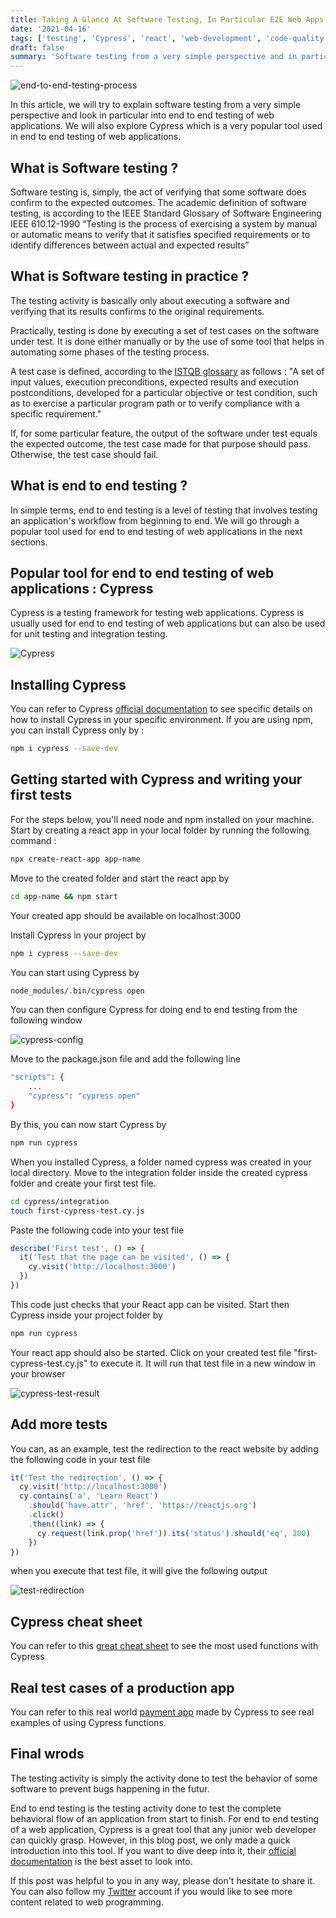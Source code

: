 ```yaml
---
title: Taking A Glance At Software Testing, In Particular E2E Web Apps Testing
date: '2021-04-16'
tags: ['testing', 'Cypress', 'react', 'web-development', 'code-quality', 'JavaScript']
draft: false
summary: 'Software testing from a very simple perspective and in particular, end to end testing for web applications'
---
```


![end-to-end-testing-process](/static/images/end-to-end-testing-process.png)

In this article, we will try to explain software testing from a very simple perspective and look in particular into end to end testing of web applications. We will also explore Cypress which is a very popular tool used in end to end testing of web applications.

## What is Software testing ?

Software testing is, simply, the act of verifying that some software does confirm to the expected outcomes.
The academic definition of software testing, is according to the IEEE Standard Glossary of Software Engineering IEEE 610.12-1990 “Testing is the process of exercising a system by manual or automatic means to verify that it satisfies specified requirements or to identify differences between actual and expected results”

## What is Software testing in practice ?

The testing activity is basically only about executing a software and verifying that its results confirms to the original requirements.

Practically, testing is done by executing a set of test cases on the software under test. It is done either manually or by the use of some tool that helps in automating some phases of the testing process.

A test case is defined, according to the [ISTQB glossary](https://glossary.istqb.org/en/term/test-case-3) as follows : "A set of input values, execution preconditions, expected results and execution postconditions, developed for a particular objective or test condition, such as to exercise a particular program path or to verify compliance with a specific requirement."

If, for some particular feature, the output of the software under test equals the expected outcome, the test case made for that purpose should pass. Otherwise, the test case should fail.

## What is end to end testing ?

In simple terms, end to end testing is a level of testing that involves testing an application's workflow from beginning to end. We will go through a popular tool used for end to end testing of web applications in the next sections.

## Popular tool for end to end testing of web applications : Cypress

Cypress is a testing framework for testing web applications. Cypress is usually used for end to end testing of web applications but can also be used for unit testing and integration testing.

![Cypress](/static/images/cypress.png)

## Installing Cypress

You can refer to Cypress [official documentation](https://docs.cypress.io/guides/getting-started/installing-cypress#Installing) to see specific details on how to install Cypress in your specific environment.
If you are using npm, you can install Cypress only by :

```bash
npm i cypress --save-dev
```

## Getting started with Cypress and writing your first tests

For the steps below, you'll need node and npm installed on your machine. Start by creating a react app in your local folder by running the following command :

```bash
npx create-react-app app-name
```

Move to the created folder and start the react app by

```bash
cd app-name && npm start
```

Your created app should be available on localhost:3000

Install Cypress in your project by

```bash
npm i cypress --save-dev
```

You can start using Cypress by

```bash
node_modules/.bin/cypress open
```

You can then configure Cypress for doing end to end testing from the following window

![cypress-config](/static/images/cypress-config.png)

Move to the package.json file and add the following line

```bash
"scripts": {
    ...
    "cypress": "cypress open"
}
```

By this, you can now start Cypress by

```bash
npm run cypress
```

When you installed Cypress, a folder named cypress was created in your local directory.
Move to the integration folder inside the created cypress folder and create your first test file.

```bash
cd cypress/integration
touch first-cypress-test.cy.js
```

Paste the following code into your test file

```javascript
describe('First test', () => {
  it('Test that the page can be visited', () => {
    cy.visit('http://localhost:3000')
  })
})
```

This code just checks that your React app can be visited. Start then Cypress inside your project folder by

```bash
npm run cypress
```

Your react app should also be started. Click on your created test file "first-cypress-test.cy.js" to execute it. It will run that test file in a new window in your browser

![cypress-test-result](/static/images/cypress-test-result.png)

## Add more tests

You can, as an example, test the redirection to the react website by adding the following code in your test file

```javascript
it('Test the redirection', () => {
  cy.visit('http://localhost:3000')
  cy.contains('a', 'Learn React')
    .should('have.attr', 'href', 'https://reactjs.org')
    .click()
    .then((link) => {
      cy.request(link.prop('href')).its('status').should('eq', 200)
    })
})
```

when you execute that test file, it will give the following output

![test-redirection](/static/images/test-redirection.png)

## Cypress cheat sheet

You can refer to this [great cheat sheet](https://cheatography.com/aiqbal/cheat-sheets/cypress-io/) to see the most used functions with Cypress

## Real test cases of a production app

You can refer to this real world [payment app](https://github.com/cypress-io/cypress-realworld-app/tree/develop/cypress/tests) made by Cypress to see real examples of using Cypress functions.

## Final wrods

The testing activity is simply the activity done to test the behavior of some software to prevent bugs happening in the futur.

End to end testing is the testing activity done to test the complete behavioral flow of an application from start to finish. For end to end testing of a web application, Cypress is a great tool that any junior web developer can quickly grasp.
However, in this blog post, we only made a quick introduction into this tool. If you want to dive deep into it, their [official documentation](https://docs.cypress.io/) is the best asset to look into.

If this post was helpful to you in any way, please don't hesitate to share it. You can also follow my [Twitter](https://twitter.com/ismailtlem) account if you would like to see more content related to web programming.

